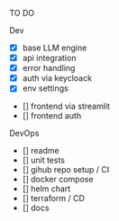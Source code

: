 TO DO

Dev
- [x] base LLM engine
- [x] api integration
- [x] error handling
- [x] auth via keycloack
- [x] env settings
- [] frontend via streamlit
- [] frontend auth

DevOps
- [] readme
- [] unit tests
- [] gihub repo setup / CI
- [] docker compose
- [] helm chart
- [] terraform / CD
- [] docs
